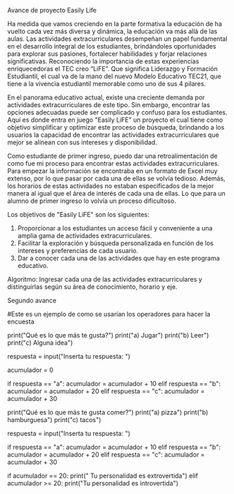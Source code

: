 Avance de proyecto
Easily Life 

Ha medida que vamos creciendo en la parte formativa la educación de ha vuelto cada vez más diversa y dinámica, la educación va más allá de las aulas. Las actividades extracurriculares desempeñan un papel fundamental en el desarrollo integral de los estudiantes, brindándoles oportunidades para explorar sus pasiones, fortalecer habilidades y forjar relaciones significativas. Reconociendo la importancia de estas experiencias enriquecedoras el TEC creo “LiFE”. Que significa Liderazgo y Formación Estudiantil, el cual va de la mano del nuevo Modelo Educativo TEC21, que tiene a la vivencia estudiantil memorable como uno de sus 4 pilares.

En el panorama educativo actual, existe una creciente demanda por actividades extracurriculares de este tipo. Sin embargo, encontrar las opciones adecuadas puede ser complicado y confuso para los estudiantes. Aquí es donde entra en juego "Easily LiFE" un proyecto el cual tiene como objetivo simplificar y optimizar este proceso de búsqueda, brindando a los usuarios la capacidad de encontrar las actividades extracurriculares que mejor se alinean con sus intereses y disponibilidad. 

Como estudiante de primer ingreso, puedo dar una retroalimentación de como fue mi proceso para encontrar estas actividades extracurriculares. Para empezar la información se encontraba en un formato de Excel muy extenso, por lo que pasar por cada una de ellas se volvía tedioso. Además, los horarios de estas actividades no estaban especificados de la mejor manera al igual que el área de interés de cada una de ellas. Lo que para un alumno de primer ingreso lo volvía un proceso dificultoso.

Los objetivos de "Easily LiFE" son los siguientes:
1.	Proporcionar a los estudiantes un acceso fácil y conveniente a una amplia gama de actividades extracurriculares.
2.	Facilitar la exploración y búsqueda personalizada en función de los intereses y preferencias de cada usuario.
3.	Dar a conocer cada una de las actividades que hay en este programa educativo.

Algoritmo: 
Ingresar cada una de las actividades extracurriculares y distinguirlas según su área de conocimiento, horario y eje. 

Segundo avance

#Este es un ejemplo de como se usarían los operadores para hacer la encuesta

print("Qué es lo que más te gusta?")
print("a) Jugar")
print("b) Leer")
print("c) Alguna idea")

respuesta = input("Inserta tu respuesta: ")

acumulador = 0

if respuesta == "a":
    acumulador = acumulador + 10
elif respuesta == "b":
    acumulador = acumulador + 20
elif respuesta == "c":
    acumulador = acumulador + 30

print("Qué es lo que más te gusta comer?")
print("a) pizza")
print("b) hamburguesa")
print("c) tacos")

respuesta = input("Inserta tu respuesta: ")


if respuesta == "a":
    acumulador = acumulador + 10
elif respuesta == "b":
    acumulador = acumulador + 20
elif respuesta == "c":
    acumulador = acumulador + 30

if acumulador == 20:
    print(" Tu personalidad es extrovertida")
elif acumulador >= 20:
    print("Tu personalidad es introvertida")
    
